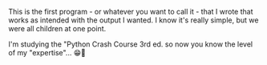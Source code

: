 This is the first program - or whatever you want to call it - that I wrote that works as intended with the output I wanted.
I know it's really simple, but we were all children at one point. 

I'm studying the "Python Crash Course 3rd ed. so now you know the level of my "expertise"... 😁🙏
